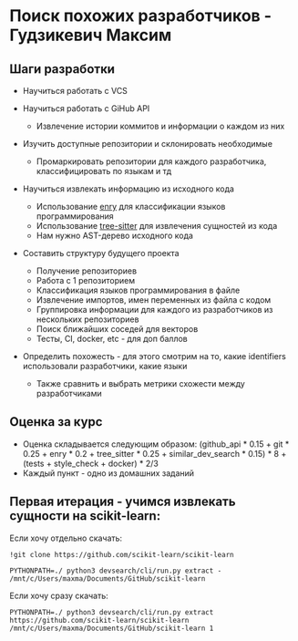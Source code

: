 # Поиск похожих разработчиков - Гудзикевич Максим

## Шаги разработки

 - Научиться работать с VCS

 - Научиться работать с GiHub API
     - Извлечение истории коммитов и информации о каждом из них 
 
 - Изучить доступные репозитории и склонировать необходимые
     - Промаркировать репозитории для каждого разработчика, классифицировать по языкам и тд
 
 - Научиться извлекать информацию из исходного кода
     - Использование [enry](https://github.com/go-enry/go-enry) для классификации языков программирования
     - Использование [tree-sitter](https://github.com/tree-sitter/tree-sitter) для извлечения сущностей из кода
     - Нам нужно AST-дерево исходного кода
   
 - Составить структуру будущего проекта
     - Получение репозиториев 
     - Работа с 1 репозиторием 
     - Классификация языков программирования в файле 
     - Извлечение импортов, имен переменных из файла с кодом 
     - Группировка информации для каждого из разработчиков из нескольких репозиториев 
     - Поиск ближайших соседей для векторов 
     - Тесты, CI, docker, etc - для доп баллов

 - Определить похожесть - для этого смотрим на то, какие identifiers использовали разработчики, какие языки
     - Также сравнить и выбрать метрики схожести между разработчиками
 
## Оценка за курс

 - Оценка складывается следующим образом: (github_api * 0.15 + git * 0.25 + enry * 0.2 + tree_sitter * 0.25 + similar_dev_search * 0.15) * 8 + (tests + style_check + docker) * 2/3
 - Каждый пункт - одно из домашних заданий


##  Первая итерация - учимся извлекать сущности на scikit-learn:
Если хочу отдельно скачать:
```shell
!git clone https://github.com/scikit-learn/scikit-learn 

PYTHONPATH=./ python3 devsearch/cli/run.py extract - /mnt/c/Users/maxma/Documents/GitHub/scikit-learn
```

Если хочу сразу скачать:
```shell
PYTHONPATH=./ python3 devsearch/cli/run.py extract https://github.com/scikit-learn/scikit-learn /mnt/c/Users/maxma/Documents/GitHub/scikit-learn 1
```
